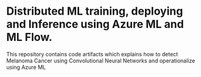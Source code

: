 # Distributed ML training, deploying and Inference using Azure ML and ML Flow.

This repository contains code artifacts which explains how to detect Melanoma Cancer using Convolutional Neural Networks and operationalize using Azure ML
